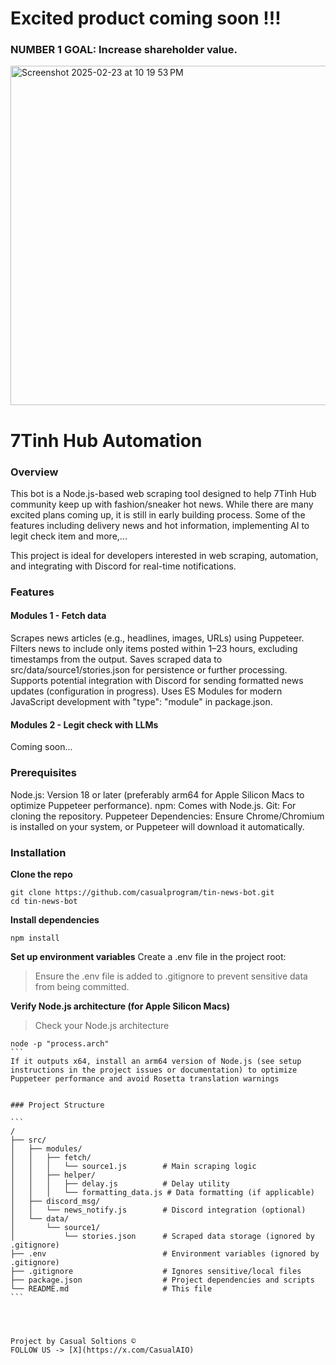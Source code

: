 # Excited product coming soon !!!
### NUMBER 1 GOAL: Increase shareholder value.
<img width="543" alt="Screenshot 2025-02-23 at 10 19 53 PM" src="https://github.com/user-attachments/assets/b727687a-2ef9-4980-af14-5f53bd6259d0" />

# 7Tinh Hub Automation

### Overview
This bot is a Node.js-based web scraping tool designed to help 7Tinh Hub community keep up with fashion/sneaker hot news. While there are many excited plans coming up, it is still in early building process. Some of the features including delivery news and hot information, implementing AI to legit check item and more,...

This project is ideal for developers interested in web scraping, automation, and integrating with Discord for real-time notifications.


### Features
#### Modules 1 - Fetch data
Scrapes news articles (e.g., headlines, images, URLs) using Puppeteer.
Filters news to include only items posted within 1–23 hours, excluding timestamps from the output.
Saves scraped data to src/data/source1/stories.json for persistence or further processing.
Supports potential integration with Discord for sending formatted news updates (configuration in progress).
Uses ES Modules for modern JavaScript development with "type": "module" in package.json.

#### Modules 2 - Legit check with LLMs
Coming soon...



### Prerequisites
Node.js: Version 18 or later (preferably arm64 for Apple Silicon Macs to optimize Puppeteer performance).
npm: Comes with Node.js.
Git: For cloning the repository.
Puppeteer Dependencies: Ensure Chrome/Chromium is installed on your system, or Puppeteer will download it automatically.


### Installation
**Clone the repo**
```
git clone https://github.com/casualprogram/tin-news-bot.git
cd tin-news-bot
```

**Install dependencies**
```
npm install
```

**Set up environment variables**
Create a .env file in the project root:
> Ensure the .env file is added to .gitignore to prevent sensitive data from being committed.

**Verify Node.js architecture (for Apple Silicon Macs)**
> Check your Node.js architecture
````
node -p "process.arch"
```
If it outputs x64, install an arm64 version of Node.js (see setup instructions in the project issues or documentation) to optimize Puppeteer performance and avoid Rosetta translation warnings


### Project Structure

```
/
├── src/
│   ├── modules/
│   │   ├── fetch/
│   │   │   └── source1.js        # Main scraping logic
│   │   ├── helper/
│   │   │   ├── delay.js          # Delay utility
│   │   │   └── formatting_data.js # Data formatting (if applicable)
│   ├── discord_msg/
│   │   └── news_notify.js        # Discord integration (optional)
│   └── data/
│       └── source1/
│           └── stories.json      # Scraped data storage (ignored by .gitignore)
├── .env                          # Environment variables (ignored by .gitignore)
├── .gitignore                    # Ignores sensitive/local files
├── package.json                  # Project dependencies and scripts
└── README.md                     # This file
```




Project by Casual Soltions ©️ 
FOLLOW US -> [X](https://x.com/CasualAIO)
